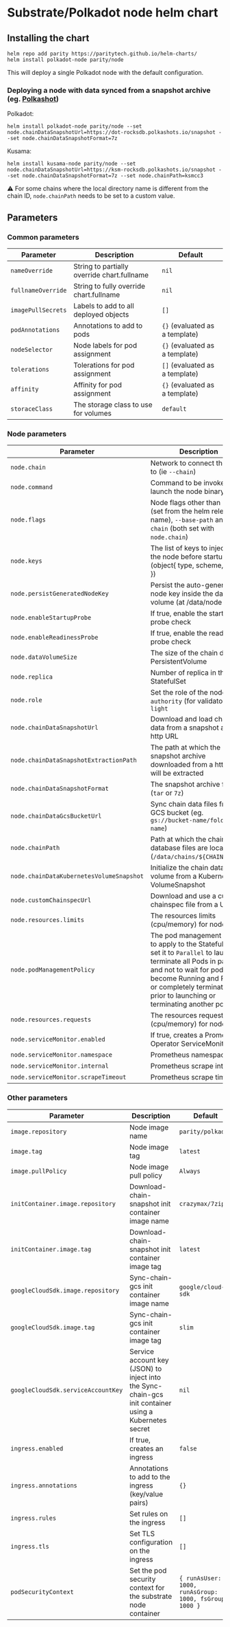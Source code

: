 # Substrate/Polkadot node helm chart

## Installing the chart

```console
helm repo add parity https://paritytech.github.io/helm-charts/
helm install polkadot-node parity/node
```

This will deploy a single Polkadot node with the default configuration.

### Deploying a node with data synced from a snapshot archive (eg. [Polkashot](https://polkashots.io/))

Polkadot:
```console
helm install polkadot-node parity/node --set node.chainDataSnapshotUrl=https://dot-rocksdb.polkashots.io/snapshot --set node.chainDataSnapshotFormat=7z
```

Kusama:
```console
helm install kusama-node parity/node --set node.chainDataSnapshotUrl=https://ksm-rocksdb.polkashots.io/snapshot --set node.chainDataSnapshotFormat=7z --set node.chainPath=ksmcc3
```
⚠️ For some chains where the local directory name is different from the chain ID, `node.chainPath` needs to be set to a custom value.

## Parameters

### Common parameters

| Parameter           | Description                                  | Default                        |
|---------------------|----------------------------------------------|--------------------------------|
| `nameOverride`      | String to partially override chart.fullname  | `nil`                          |
| `fullnameOverride`  | String to fully override chart.fullname      | `nil`                          |
| `imagePullSecrets`  | Labels to add to all deployed objects        | `[]`                           |
| `podAnnotations`    | Annotations to add to pods                   | `{}` (evaluated as a template) |
| `nodeSelector`      | Node labels for pod assignment               | `{}` (evaluated as a template) |
| `tolerations`       | Tolerations for pod assignment               | `[]` (evaluated as a template) |
| `affinity`          | Affinity for pod assignment                  | `{}` (evaluated as a template) |
| `storaceClass`      | The storage class to use for volumes         | `default`                      |

### Node parameters

| Parameter                                | Description                                                                                                               | Default                        |
|------------------------------------------|---------------------------------------------------------------------------------------------------------------------------|--------------------------------|
| `node.chain`                             | Network to connect the node to (ie `--chain`)                                                                             | `polkadot`                     |
| `node.command`                           | Command to be invoked to launch the node binary                                                                           | `polkadot`                     |
| `node.flags`                             | Node flags other than `--name` (set from the helm release name), `--base-path` and `--chain` (both set with `node.chain`) | `--prometheus-external --rpc-external --ws-external --rpc-cors all` |
| `node.keys`                              | The list of keys to inject on the node before startup (object{ type, scheme, seed })                                      | `{}`                           |
| `node.persistGeneratedNodeKey`           | Persist the auto-generated node key inside the data volume (at /data/node-key)                                            | `false`                           |
| `node.enableStartupProbe`                | If true, enable the startup probe check                                                                                   | `true`                         |
| `node.enableReadinessProbe`              | If true, enable the readiness probe check                                                                                 | `true`                         |
| `node.dataVolumeSize`                    | The size of the chain data PersistentVolume                                                                               | `100Gi`                        |
| `node.replica`                           | Number of replica in the node StatefulSet                                                                                 | `1`                            |
| `node.role`                              | Set the role of the node: `full`, `authority` (for validators) or `light`                                                 | `full`                            |
| `node.chainDataSnapshotUrl`              | Download and load chain data from a snapshot archive http URL                                                             | ``                             |
| `node.chainDataSnapshotExtractionPath`   | The path at which the snapshot archive downloaded from a http URL will be extracted                                       | `/data/chains/${CHAIN_PATH}`   |
| `node.chainDataSnapshotFormat`           | The snapshot archive format (`tar` or `7z`)                                                                               | `tar`                          |
| `node.chainDataGcsBucketUrl`             | Sync chain data files from a GCS bucket (eg. `gs://bucket-name/folder-name`)                                              | ``                             |
| `node.chainPath`                         | Path at which the chain database files are located (`/data/chains/${CHAIN_PATH}`)                                         | `nil` (if undefined, fallbacks to the value in `node.chain`) |
| `node.chainDataKubernetesVolumeSnapshot` | Initialize the chain data volume from a Kubernetes VolumeSnapshot                                                         | ``                             |
| `node.customChainspecUrl`                | Download and use a custom chainspec file from a URL                                                                       | `nil`                          |
| `node.resources.limits`                  | The resources limits (cpu/memory) for nodes                                                                               | `{}`                           |
| `node.podManagementPolicy`               | The pod management policy to apply to the StatefulSet, set it to `Parallel` to launch or terminate all Pods in parallel, and not to wait for pods to become Running and Ready or completely terminated prior to launching or terminating another pod | `{}` |
| `node.resources.requests`                | The resources requests (cpu/memory) for nodes                                                                             | `{}`                           |
| `node.serviceMonitor.enabled`            | If true, creates a Prometheus Operator ServiceMonitor                                                                     | `false`                        |
| `node.serviceMonitor.namespace`          | Prometheus namespace                                                                                                      | `nil`                          |
| `node.serviceMonitor.internal`           | Prometheus scrape interval                                                                                                | `nil`                          |
| `node.serviceMonitor.scrapeTimeout`      | Prometheus scrape timeout                                                                                                 | `nil`                          |

### Other parameters

| Parameter                          | Description                                                                                            | Default            |
|------------------------------------|--------------------------------------------------------------------------------------------------------|--------------------|
| `image.repository`                 | Node image name                                                                                        | `parity/polkadot`  |
| `image.tag`                        | Node image tag                                                                                         | `latest`           |
| `image.pullPolicy`                 | Node image pull policy                                                                                 | `Always`           |
| `initContainer.image.repository`   | Download-chain-snapshot init container image name                                                      | `crazymax/7zip`    |
| `initContainer.image.tag`          | Download-chain-snapshot init container image tag                                                       | `latest`           |
| `googleCloudSdk.image.repository`  | Sync-chain-gcs init container image name                                                               | `google/cloud-sdk` |
| `googleCloudSdk.image.tag`         | Sync-chain-gcs init container image tag                                                                | `slim`             |
| `googleCloudSdk.serviceAccountKey` | Service account key (JSON) to inject into the Sync-chain-gcs init container using a Kubernetes secret  | `nil`              |
| `ingress.enabled`                  | If true, creates an ingress                                                                            | `false`            |
| `ingress.annotations`              | Annotations to add to the ingress (key/value pairs)                                                    | `{}`               |
| `ingress.rules`                    | Set rules on the ingress                                                                               | `[]`              |
| `ingress.tls`                      | Set TLS configuration on the ingress                                                                   | `[]`              |
| `podSecurityContext`               | Set the pod security context for the substrate node container                                          | `{ runAsUser: 1000, runAsGroup: 1000, fsGroup: 1000 }`|
